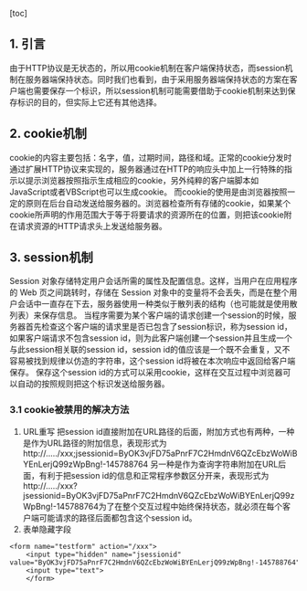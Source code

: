 [toc]
## 1. 引言
由于HTTP协议是无状态的，所以用cookie机制在客户端保持状态，而session机制在服务器端保持状态。同时我们也看到，由于采用服务器端保持状态的方案在客户端也需要保存一个标识，所以session机制可能需要借助于cookie机制来达到保存标识的目的，但实际上它还有其他选择。 
## 2. cookie机制
cookie的内容主要包括：名字，值，过期时间，路径和域。正常的cookie分发时通过扩展HTTP协议来实现的，服务器通过在HTTP的响应头中加上一行特殊的指示以提示浏览器按照指示生成相应的cookie，另外纯粹的客户端脚本如JavaScript或者VBScript也可以生成cookie。 
而cookie的使用是由浏览器按照一定的原则在后台自动发送给服务器的。浏览器检查所有存储的cookie，如果某个cookie所声明的作用范围大于等于将要请求的资源所在的位置，则把该cookie附在请求资源的HTTP请求头上发送给服务器。
## 3. session机制
Session 对象存储特定用户会话所需的属性及配置信息。这样，当用户在应用程序的 Web 页之间跳转时，存储在 Session 对象中的变量将不会丢失，而是在整个用户会话中一直存在下去，服务器使用一种类似于散列表的结构（也可能就是使用散列表）来保存信息。 
当程序需要为某个客户端的请求创建一个session的时候，服务器首先检查这个客户端的请求里是否已包含了session标识，称为session id，如果客户端请求不包含session id，则为此客户端创建一个session并且生成一个与此session相关联的session id，session id的值应该是一个既不会重复，又不容易被找到规律以仿造的字符串，这个session id将被在本次响应中返回给客户端保存。 
保存这个session id的方式可以采用cookie，这样在交互过程中浏览器可以自动的按照规则把这个标识发送给服务器。
### 3.1 cookie被禁用的解决方法
1. URL重写
把session id直接附加在URL路径的后面，附加方式也有两种，一种是作为URL路径的附加信息，表现形式为http://...../xxx;jsessionid=ByOK3vjFD75aPnrF7C2HmdnV6QZcEbzWoWiBYEnLerjQ99zWpBng!-145788764 
另一种是作为查询字符串附加在URL后面，有利于把session id的信息和正常程序参数区分开来，表现形式为http://...../xxx?jsessionid=ByOK3vjFD75aPnrF7C2HmdnV6QZcEbzWoWiBYEnLerjQ99zWpBng!-145788764为了在整个交互过程中始终保持状态，就必须在每个客户端可能请求的路径后面都包含这个session id。
2. 表单隐藏字段
```
<form name="testform" action="/xxx"> 
    <input type="hidden" name="jsessionid" value="ByOK3vjFD75aPnrF7C2HmdnV6QZcEbzWoWiBYEnLerjQ99zWpBng!-145788764"> 
    <input type="text"> 
    </form> 
```